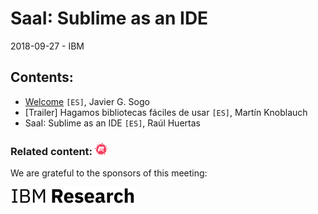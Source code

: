 # SaaI: Sublime as an IDE
2018-09-27 - IBM

## Contents:
- [Welcome](welcome.pdf) `[ES]`, Javier G. Sogo
- [Trailer] Hagamos bibliotecas fáciles de usar `[ES]`, Martín Knoblauch
- SaaI: Sublime as an IDE `[ES]`, Raúl Huertas

### Related content: [<img src="../assets/brand-logos/meetup.svg" alt="meetup" height="20"/>](https://www.meetup.com/es-ES/Madrid-C-Cpp/events/254753117/)

We are grateful to the sponsors of this meeting:  

[<img src="../assets/sponsor-logos/ibm_research.jpg" alt="IBM Research" width="200"/>](http://www.research.ibm.com/ibm-q/)
